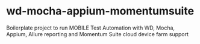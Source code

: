 # wd-mocha-appium-momentumsuite
Boilerplate project to run MOBILE Test Automation with WD, Mocha, Appium, Allure reporting and Momentum Suite cloud device farm support
